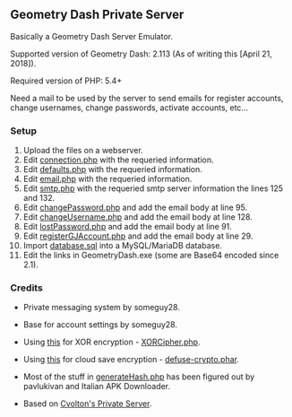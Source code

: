 ## Geometry Dash Private Server
Basically a Geometry Dash Server Emulator.

Supported version of Geometry Dash: 2.113 (As of writing this [April 21, 2018]).

Required version of PHP: 5.4+

Need a mail to be used by the server to send emails for register accounts, change usernames, change passwords, activate accounts, etc...

### Setup
1) Upload the files on a webserver.
2) Edit [connection.php](https://github.com/DonAlex0/GMDPrivateServer/blob/master/config/connection.php) with the requeried information.
3) Edit [defaults.php](https://github.com/DonAlex0/GMDPrivateServer/blob/master/config/defaults.php) with the requeried information.
4) Edit [email.php](https://github.com/DonAlex0/GMDPrivateServer/blob/master/config/email.php) with the requeried information.
5) Edit [smtp.php](https://github.com/DonAlex0/GMDPrivateServer/blob/master/accounts/Mail/Mail/Mail/smtp.php) with the requeried smtp server information the lines 125 and 132.
6) Edit [changePassword.php](https://github.com/DonAlex0/GMDPrivateServer/blob/master/dashboard/account/changePassword.php) and add the email body at line 95.
7) Edit [changeUsername.php](https://github.com/DonAlex0/GMDPrivateServer/blob/master/dashboard/account/changeUsername.php) and add the email body at line 128.
8) Edit [lostPassword.php](https://github.com/DonAlex0/GMDPrivateServer/blob/master/dashboard/account/lostPassword.php) and add the email body at line 91.
9) Edit [registerGJAccount.php](https://github.com/DonAlex0/GMDPrivateServer/blob/master/accounts/registerGJAccount.php) and add the email body at line 29.
10) Import [database.sql](https://github.com/DonAlex0/GMDPrivateServer/blob/master/database.sql) into a MySQL/MariaDB database.
11) Edit the links in GeometryDash.exe (some are Base64 encoded since 2.1).

### Credits
* Private messaging system by someguy28.

* Base for account settings by someguy28.

* Using [this](https://github.com/sathoro/php-xor-cipher) for XOR encryption - [XORCipher.php](incl/lib/XORCipher.php).

* Using [this](https://github.com/defuse/php-encryption) for cloud save encryption - [defuse-crypto.phar](incl/lib/defuse-crypto.phar).

* Most of the stuff in [generateHash.php](https://github.com/DonAlex0/GMDPrivateServer/blob/master/incl/lib/generateHash.php) has been figured out by pavlukivan and Italian APK Downloader.

* Based on [Cvolton's Private Server](https://github.com/Cvolton/GMDprivateServer).